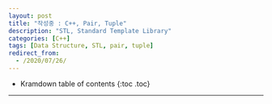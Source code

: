 ```yaml
---
layout: post
title: "작성중 : C++, Pair, Tuple"
description: "STL, Standard Template Library"
categories: [C++]
tags: [Data Structure, STL, pair, tuple]
redirect_from:
  - /2020/07/26/
---
```

* Kramdown table of contents
{:toc .toc}
  

-------------------
